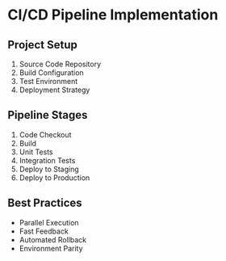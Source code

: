 # CI/CD Pipeline Implementation

## Project Setup
1. Source Code Repository
2. Build Configuration
3. Test Environment
4. Deployment Strategy

## Pipeline Stages
1. Code Checkout
2. Build
3. Unit Tests
4. Integration Tests
5. Deploy to Staging
6. Deploy to Production

## Best Practices
- Parallel Execution
- Fast Feedback
- Automated Rollback
- Environment Parity
